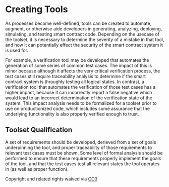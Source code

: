 # Creating Tools

As processes become well-defined, tools can be created to automate, augment, or otherwise aide developers in generating, analyzing, deploying, simulating, and testing smart contract code. Depending on the usecase of the toolset, it is necessary to determine the severity of a mistake in that tool, and how it can potentially effect the security of the smart contract system it is used for.

For example, a verification tool may be developed that automates the generation of some series of common test cases. The impact of this is minor because although it affects the very critical verification process, the test cases still require traceability analysis to determine if the smart contract system is throughly testing all logical states. In contrast, a verification tool that automates the verification of those test cases has a higher impact, because it can incorrectly report a false negative which would lead to an incorrect determination of the verification state of the system. This impact analysis needs to be formalized for a toolset prior to use on productionized code, which includes some assurance that the underlying functionality is also properly verified enough to trust.

## Toolset Qualification

A set of requirements should be developed, derieved from a set of goals underpinning the tool, and proper traceability of those requirements to relevant test cases must be shown. Some level of formal analysis should be performed to ensure that these requirements properly implement the goals of the tool, and that the test cases test all relevant states the tool operates in \(as well as proper function\).

 Copyright and related rights waived via [CC0](https://creativecommons.org/publicdomain/zero/1.0/)

